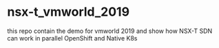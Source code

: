 # nsx-t_vmworld_2019
this repo contain the demo for vmworld 2019 and show how NSX-T SDN can work in parallel OpenShift and Native K8s
